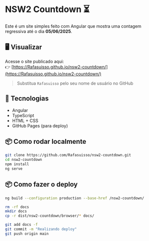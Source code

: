 # NSW2 Countdown ⏳

Este é um site simples feito com Angular que mostra uma contagem regressiva até o dia **05/06/2025**.

## 🖥️ Visualizar

Acesse o site publicado aqui:  
👉 [https://Rafasuisso.github.io/nsw2-countdown/](https://Rafasuisso.github.io/nsw2-countdown/)

> Substitua `Rafasuisso` pelo seu nome de usuário no GitHub

## 🚀 Tecnologias

- Angular
- TypeScript
- HTML + CSS
- GitHub Pages (para deploy)

## 📦 Como rodar localmente

```bash
git clone https://github.com/Rafasuisso/nsw2-countdown.git
cd nsw2-countdown
npm install
ng serve
```
## 📦 Como fazer o deploy

```bash
ng build --configuration production --base-href /nsw2-countdown/

rm -rf docs
mkdir docs
cp -r dist/nsw2-countdown/browser/* docs/

git add docs -f
git commit -m "Realizando deploy"
git push origin main
```